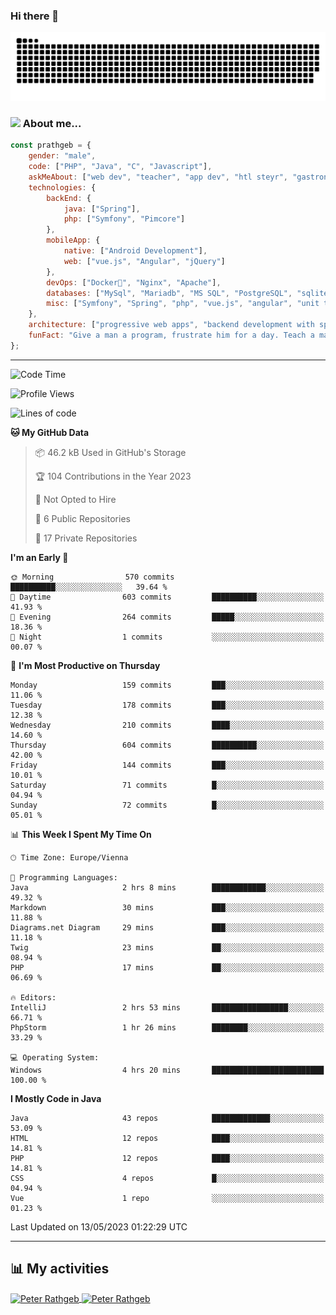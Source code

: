 ### Hi there 👋

<div align="center">
  <img  src="https://github.com/1999AZZAR/1999AZZAR/blob/main/resources/img/grid-snake.svg"
       alt="snake" />
</div>

### <img src="https://media.giphy.com/media/VgCDAzcKvsR6OM0uWg/giphy.gif" width="50"> About me...  

```javascript
const prathgeb = {
    gender: "male",
    code: ["PHP", "Java", "C", "Javascript"],
    askMeAbout: ["web dev", "teacher", "app dev", "htl steyr", "gastronaut"],
    technologies: {
        backEnd: {
            java: ["Spring"],
            php: ["Symfony", "Pimcore"]
        },
        mobileApp: {
            native: ["Android Development"],
            web: ["vue.js", "Angular", "jQuery"]
        },
        devOps: ["Docker🐳", "Nginx", "Apache"],
        databases: ["MySql", "Mariadb", "MS SQL", "PostgreSQL", "sqlite"],
        misc: ["Symfony", "Spring", "php", "vue.js", "angular", "unit testing", "ci/cd using github actions"]
    },
    architecture: ["progressive web apps", "backend development with spring", "backend development with symfony"],
    funFact: "Give a man a program, frustrate him for a day. Teach a man to program, frustrate him for a lifetime."
};
```

---
<!--START_SECTION:waka-->
![Code Time](http://img.shields.io/badge/Code%20Time-211%20hrs%2029%20mins-blue)

![Profile Views](http://img.shields.io/badge/Profile%20Views-0-blue)

![Lines of code](https://img.shields.io/badge/From%20Hello%20World%20I%27ve%20Written-2.5%20million%20lines%20of%20code-blue)

**🐱 My GitHub Data** 

> 📦 46.2 kB Used in GitHub's Storage 
 > 
> 🏆 104 Contributions in the Year 2023
 > 
> 🚫 Not Opted to Hire
 > 
> 📜 6 Public Repositories 
 > 
> 🔑 17 Private Repositories 
 > 
**I'm an Early 🐤** 

```text
🌞 Morning                570 commits         ██████████░░░░░░░░░░░░░░░   39.64 % 
🌆 Daytime                603 commits         ██████████░░░░░░░░░░░░░░░   41.93 % 
🌃 Evening                264 commits         █████░░░░░░░░░░░░░░░░░░░░   18.36 % 
🌙 Night                  1 commits           ░░░░░░░░░░░░░░░░░░░░░░░░░   00.07 % 
```
📅 **I'm Most Productive on Thursday** 

```text
Monday                   159 commits         ███░░░░░░░░░░░░░░░░░░░░░░   11.06 % 
Tuesday                  178 commits         ███░░░░░░░░░░░░░░░░░░░░░░   12.38 % 
Wednesday                210 commits         ████░░░░░░░░░░░░░░░░░░░░░   14.60 % 
Thursday                 604 commits         ██████████░░░░░░░░░░░░░░░   42.00 % 
Friday                   144 commits         ███░░░░░░░░░░░░░░░░░░░░░░   10.01 % 
Saturday                 71 commits          █░░░░░░░░░░░░░░░░░░░░░░░░   04.94 % 
Sunday                   72 commits          █░░░░░░░░░░░░░░░░░░░░░░░░   05.01 % 
```


📊 **This Week I Spent My Time On** 

```text
🕑︎ Time Zone: Europe/Vienna

💬 Programming Languages: 
Java                     2 hrs 8 mins        ████████████░░░░░░░░░░░░░   49.32 % 
Markdown                 30 mins             ███░░░░░░░░░░░░░░░░░░░░░░   11.88 % 
Diagrams.net Diagram     29 mins             ███░░░░░░░░░░░░░░░░░░░░░░   11.18 % 
Twig                     23 mins             ██░░░░░░░░░░░░░░░░░░░░░░░   08.94 % 
PHP                      17 mins             ██░░░░░░░░░░░░░░░░░░░░░░░   06.69 % 

🔥 Editors: 
IntelliJ                 2 hrs 53 mins       █████████████████░░░░░░░░   66.71 % 
PhpStorm                 1 hr 26 mins        ████████░░░░░░░░░░░░░░░░░   33.29 % 

💻 Operating System: 
Windows                  4 hrs 20 mins       █████████████████████████   100.00 % 
```

**I Mostly Code in Java** 

```text
Java                     43 repos            █████████████░░░░░░░░░░░░   53.09 % 
HTML                     12 repos            ████░░░░░░░░░░░░░░░░░░░░░   14.81 % 
PHP                      12 repos            ████░░░░░░░░░░░░░░░░░░░░░   14.81 % 
CSS                      4 repos             █░░░░░░░░░░░░░░░░░░░░░░░░   04.94 % 
Vue                      1 repo              ░░░░░░░░░░░░░░░░░░░░░░░░░   01.23 % 
```




 Last Updated on 13/05/2023 01:22:29 UTC
<!--END_SECTION:waka-->

---
  ## 📊 My activities
  <a href="https://github.com/prathgeb">
    <img width=450 height=170 align="center" alt="Peter Rathgeb" src="https://github-readme-stats.vercel.app/api?username=prathgeb&include_all_commits=true&count_private=true&theme=midnight-purple&show_icons=true&bg_color=0D1117&hide_border=true" />
  </a>
  <a href="https://github.com/prathgeb">
    <img align="center" alt="Peter Rathgeb" src="https://github-readme-stats.vercel.app/api/top-langs/?username=prathgeb&include_all_commits=true&count_private=true&theme=midnight-purple&show_icons=true&layout=compact&bg_color=0D1117&hide_border=true" />
  </a>
